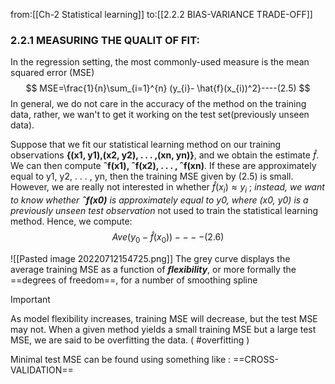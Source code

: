 from:[[Ch-2 Statistical learning]]
to:[[2.2.2 BIAS-VARIANCE TRADE-OFF]]
### 2.2.1 MEASURING THE QUALIT OF FIT:
In the regression setting, the most commonly-used measure is the mean squared error (MSE)
$$
MSE=\frac{1}{n}\sum_{i=1}^{n} (y_{i}- \hat{f}(x_{i))^2}----(2.5)
$$
In general, we do not care in the accuracy of the method on the training data, rather, we wan't to get it working on the test set(previously unseen data).

Suppose that we fit our statistical learning method on our training observations **{(x1, y1),(x2, y2), . . . ,(xn, yn)}**, and we obtain the estimate $\hat{f}$. We can then compute **ˆf(x1), ˆf(x2), . . . , ˆf(xn)**. If these are approximately equal to y1, y2, . . . , yn, then the training MSE given by (2.5) is small. 
However, we are really not interested in whether $\hat{f}(x_i) ≈ y_i$ ; *instead, we want to know whether **ˆf(x0)** is approximately equal to **y0, where (x0, y0)* is a previously unseen test observation** not used to train the statistical learning method. Hence, we compute:
$$
Ave(y_{0}-\hat{f}(x_0))----(2.6)
$$

![[Pasted image 20220712154725.png]]
The grey curve displays the average training MSE as a function of ***flexibility***, or more formally the ==degrees of freedom==, for a number of smoothing spline

>[!important]
>As model flexibility increases, training MSE will decrease, but the test MSE may not. When a given method yields a small training MSE but a large test MSE, we are said to be overfitting the data. ( #overfitting )

Minimal test MSE can be found using something like : ==CROSS-VALIDATION==